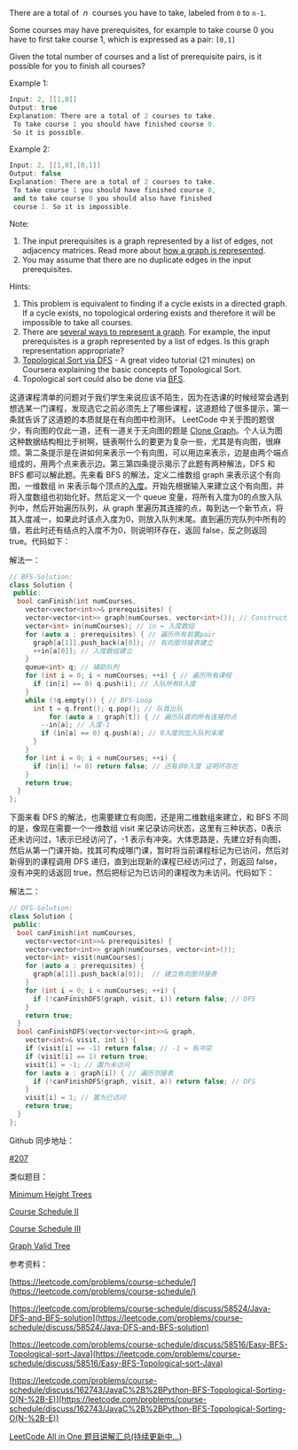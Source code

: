 There are a total of  _n_  courses you have to take, labeled from `0` to `n-1`.

Some courses may have prerequisites, for example to take course 0 you have to first take course 1, which is expressed as a pair: `[0,1]`

Given the total number of courses and a list of prerequisite pairs, is it possible for you to finish all courses?

Example 1:

```cpp
Input: 2, [[1,0]] 
Output: true
Explanation: There are a total of 2 courses to take. 
 To take course 1 you should have finished course 0. 
 So it is possible.
```

Example 2:

```cpp
Input: 2, [[1,0],[0,1]]
Output: false
Explanation: There are a total of 2 courses to take.
 To take course 1 you should have finished course 0,
 and to take course 0 you should also have finished
 course 1. So it is impossible.
```

Note:

1. The input prerequisites is a graph represented by a list of edges, not adjacency matrices. Read more about [how a graph is represented](https://www.khanacademy.org/computing/computer-science/algorithms/graph-representation/a/representing-graphs).
2. You may assume that there are no duplicate edges in the input prerequisites.

Hints:

1. This problem is equivalent to finding if a cycle exists in a directed graph. If a cycle exists, no topological ordering exists and therefore it will be impossible to take all courses.
2. There are [several ways to represent a graph](https://www.khanacademy.org/computing/computer-science/algorithms/graph-representation/a/representing-graphs). For example, the input prerequisites is a graph represented by a list of edges. Is this graph representation appropriate?
3. [Topological Sort via DFS](https://class.coursera.org/algo-003/lecture/52) - A great video tutorial (21 minutes) on Coursera explaining the basic concepts of Topological Sort.
4. Topological sort could also be done via [BFS](http://en.wikipedia.org/wiki/Topological_sorting#Algorithms).

这道课程清单的问题对于我们学生来说应该不陌生，因为在选课的时候经常会遇到想选某一门课程，发现选它之前必须先上了哪些课程，这道题给了很多提示，第一条就告诉了这道题的本质就是在有向图中检测环。 LeetCode 中关于图的题很少，有向图的仅此一道，还有一道关于无向图的题是 [Clone Graph](http://www.cnblogs.com/grandyang/p/4267628.html)。个人认为图这种数据结构相比于树啊，链表啊什么的要更为复杂一些，尤其是有向图，很麻烦。第二条提示是在讲如何来表示一个有向图，可以用边来表示，边是由两个端点组成的，用两个点来表示边。第三第四条提示揭示了此题有两种解法，DFS 和 BFS 都可以解此题。先来看 BFS 的解法，定义二维数组 graph 来表示这个有向图，一维数组 in 来表示每个顶点的[入度](http://en.wikipedia.org/wiki/Directed_graph#Indegree_and_outdegree)。开始先根据输入来建立这个有向图，并将入度数组也初始化好。然后定义一个 queue 变量，将所有入度为0的点放入队列中，然后开始遍历队列，从 graph 里遍历其连接的点，每到达一个新节点，将其入度减一，如果此时该点入度为0，则放入队列末尾。直到遍历完队列中所有的值，若此时还有结点的入度不为0，则说明环存在，返回 false，反之则返回 true。代码如下：

解法一：

```cpp
// BFS-Solution:
class Solution {
 public:
  bool canFinish(int numCourses,
    vector<vector<int>>& prerequisites) {
    vector<vector<int>> graph(numCourses, vector<int>()); // Construct
    vector<int> in(numCourses); // in = 入度数组
    for (auto a : prerequisites) { // 遍历所有前置pair
      graph[a[1]].push_back(a[0]); // 有向图邻接表建立
      ++in[a[0]]; // 入度数组建立
    }
    queue<int> q; // 辅助队列
    for (int i = 0; i < numCourses; ++i) { // 遍历所有课程
      if (in[i] == 0) q.push(i); // 入队所有0入度
    }
    while (!q.empty()) { // BFS-Loop
      int t = q.front(); q.pop(); // 队首出队
	      for (auto a : graph[t]) { // 遍历队首的所有连接的点
        --in[a]; // 入度-1
        if (in[a] == 0) q.push(a); // 0入度则加入队列末尾
      }
    }
    for (int i = 0; i < numCourses; ++i) {
      if (in[i] != 0) return false; // 还有非0入度 证明环存在
    }
    return true;
  }
};
```

下面来看 DFS 的解法，也需要建立有向图，还是用二维数组来建立，和 BFS 不同的是，像现在需要一个一维数组 visit 来记录访问状态，这里有三种状态，0表示还未访问过，1表示已经访问了，-1 表示有冲突。大体思路是，先建立好有向图，然后从第一门课开始，找其可构成哪门课，暂时将当前课程标记为已访问，然后对新得到的课程调用 DFS 递归，直到出现新的课程已经访问过了，则返回 false，没有冲突的话返回 true，然后把标记为已访问的课程改为未访问。代码如下：

解法二：

```cpp
// DFS-Solution:
class Solution {
 public:
  bool canFinish(int numCourses,
    vector<vector<int>>& prerequisites) {
    vector<vector<int>> graph(numCourses, vector<int>());
    vector<int> visit(numCourses);
    for (auto a : prerequisites) {
      graph[a[1]].push_back(a[0]);  // 建立有向图邻接表
    }
    for (int i = 0; i < numCourses; ++i) {
      if (!canFinishDFS(graph, visit, i)) return false; // DFS
    }
    return true;
  }
  bool canFinishDFS(vector<vector<int>>& graph,
    vector<int>& visit, int i) {
    if (visit[i] == -1) return false; // -1 = 有冲突
    if (visit[i] == 1) return true;
    visit[i] = -1; // 置为未访问
    for (auto a : graph[i]) { // 遍历邻接表
      if (!canFinishDFS(graph, visit, a)) return false; // DFS
    }
    visit[i] = 1; // 置为已访问
    return true;
  }
};
```

Github 同步地址：

[#207](https://github.com/grandyang/leetcode/issues/207)

类似题目：

[Minimum Height Trees](http://www.cnblogs.com/grandyang/p/5000291.html)

[Course Schedule II](http://www.cnblogs.com/grandyang/p/4504793.html)

[Course Schedule III](http://www.cnblogs.com/grandyang/p/7126289.html)

[Graph Valid Tree](http://www.cnblogs.com/grandyang/p/5257919.html)

参考资料：

[https://leetcode.com/problems/course-schedule/](https://leetcode.com/problems/course-schedule/)

[https://leetcode.com/problems/course-schedule/discuss/58524/Java-DFS-and-BFS-solution](https://leetcode.com/problems/course-schedule/discuss/58524/Java-DFS-and-BFS-solution)

[https://leetcode.com/problems/course-schedule/discuss/58516/Easy-BFS-Topological-sort-Java](https://leetcode.com/problems/course-schedule/discuss/58516/Easy-BFS-Topological-sort-Java)

[](https://leetcode.com/problems/course-schedule/discuss/162743/JavaC%2B%2BPython-BFS-Topological-Sorting-O(N-%2B-E))[https://leetcode.com/problems/course-schedule/discuss/162743/JavaC%2B%2BPython-BFS-Topological-Sorting-O(N-%2B-E)](https://leetcode.com/problems/course-schedule/discuss/162743/JavaC%2B%2BPython-BFS-Topological-Sorting-O(N-%2B-E))

[LeetCode All in One 题目讲解汇总(持续更新中...)](http://www.cnblogs.com/grandyang/p/4606334.html)